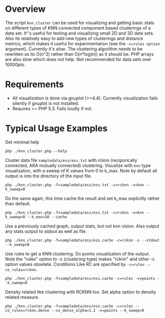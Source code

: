 Overview
========
The script `knn_cluster` can be used for visualizing and getting basic stats on different types of KNN connected component based clusterings of a data set. It''s useful for testing and visualizing small 2D and 3D data sets. Also its relatively easy to add new types of clusterings and distance metrics, which makes it useful for experimentation (see the `-c=rules option` argument). Currently it's *slow*. The clustering algorithm needs to be rewritten as its O(n^2) rather than O(n*log(n)) as it should be. PHP arrays are also slow which does not help. Not recommended for data sets over 10000pts.


Requirements
============
* All visualization is done via gnuplot (>=4.4). Currently visualization fails silently if gnuplot is not installed.
* Requires >= PHP 5.3. Fails loudly if not.

Typical Usage Examples
======================
Get minimal help
    
    php ./knn_cluster.php --help
  
Cluster data file `sampledata/ess/ess.txt` with rcknn (reciporically connected, AKA mutually connected) clustering.
Visualize with `knn` type visualization, with a sweep of K values from 0 to k_max. Note by default all output is into the directory of the input file.
    
    php ./knn_cluster.php -f=sampledata/ess/ess.txt -c=rcknn -v=knn --k_sweep=0
    
Do the same again, this time cache the result and set k_max explicitly rather than default.
    
    php ./knn_cluster.php -f=sampledata/ess/ess.txt -c=rcknn -v=knn --k_sweep=0 --k_max=30 --cache
  
Use a previously cached graph, output stats, but not knn vision. Also output any stats output to stdout as well as file.
    
    php ./knn_cluster.php -f=sampledata/ess/ess.cache -c=rcknn -s --stdout --k_sweep=0
  
Use rules to get a KNN clustering. Do points visualization of the output. Note the "rules" option to -c (clustering type) makes "rcknn" and other -c option values obselete.
Conditions Like RC are specified by `-c=rules --co_rules=rcknn`.
    
    php ./knn_cluster.php -f=sampledata/ess/ess.cache -c=rules -v=points --k_sweep=0
  
Density related like clustering with RCKNN too. Set alpha option to density related measure.
    
    php ./knn_cluster.php -f=sampledata/ess/ess.cache -c=rules --co_rules=rcknn,dense --co_dense_alpha=1.2 -v=points --k_sweep=0
  
  
  
